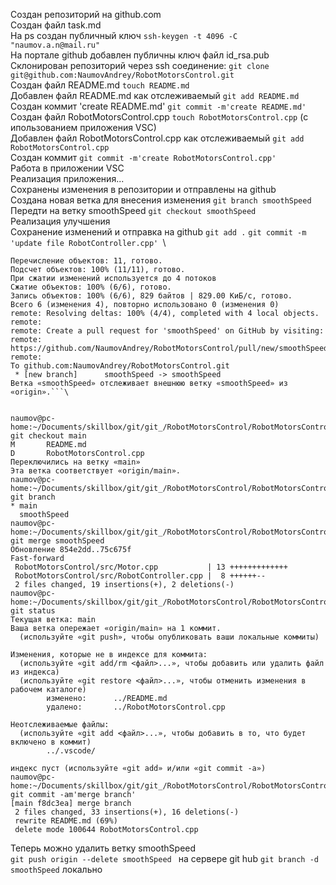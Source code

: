 Создан репозиторий на github.com\
Создан файл task.md\
На ps создан публичный ключ ```ssh-keygen -t 4096 -C "naumov.a.n@mail.ru"```\
На портале github добавлен публичны ключ файл id_rsa.pub\
Склонирован репозиторий через ssh соединение: ```git clone git@github.com:NaumovAndrey/RobotMotorsControl.git```\
Создан файл README.md ```touch README.md```\
Добавлен файл README.md как отслеживаемый ```git add README.md```\
Создан коммит 'create README.md' ```git commit -m'create README.md'```\
Создан файл RobotMotorsControl.cpp ```touch RobotMotorsControl.cpp``` (с ипользованием приложения VSC)\
Добавлен файл RobotMotorsControl.cpp как отслеживаемый ```git add RobotMotorsControl.cpp```\
Создан коммит ```git commit -m'create RobotMotorsControl.cpp'```\
Работа в приложении VSC\
Реализация приложения...\
Сохранены изменения в репозитории и отправлены на github\
Создана новая ветка для внесения изменения ```git branch smoothSpeed```\
Передти на ветку smoothSpeed ```git checkout smoothSpeed```\
Реализация улучшения\
Сохранение изменений и отправка на github ```git add .``` ```git commit -m 'update file RobotController.cpp' ```\
```naumov@pc-home:~/Documents/skillbox/git/git_/RobotMotorsControl/RobotMotorsControl$ git push --set-upstream origin smoothSpeed
Перечисление объектов: 11, готово.
Подсчет объектов: 100% (11/11), готово.
При сжатии изменений используется до 4 потоков
Сжатие объектов: 100% (6/6), готово.
Запись объектов: 100% (6/6), 829 байтов | 829.00 КиБ/с, готово.
Всего 6 (изменения 4), повторно использовано 0 (изменения 0)
remote: Resolving deltas: 100% (4/4), completed with 4 local objects.
remote: 
remote: Create a pull request for 'smoothSpeed' on GitHub by visiting:
remote:      https://github.com/NaumovAndrey/RobotMotorsControl/pull/new/smoothSpeed
remote: 
To github.com:NaumovAndrey/RobotMotorsControl.git
 * [new branch]      smoothSpeed -> smoothSpeed
Ветка «smoothSpeed» отслеживает внешнюю ветку «smoothSpeed» из «origin».```\


naumov@pc-home:~/Documents/skillbox/git/git_/RobotMotorsControl/RobotMotorsControl$ git checkout main
M       README.md
D       RobotMotorsControl.cpp
Переключились на ветку «main»
Эта ветка соответствует «origin/main».
naumov@pc-home:~/Documents/skillbox/git/git_/RobotMotorsControl/RobotMotorsControl$ git branch
* main
  smoothSpeed
naumov@pc-home:~/Documents/skillbox/git/git_/RobotMotorsControl/RobotMotorsControl$ git merge smoothSpeed
Обновление 854e2dd..75c675f
Fast-forward
 RobotMotorsControl/src/Motor.cpp           | 13 +++++++++++++
 RobotMotorsControl/src/RobotController.cpp |  8 ++++++--
 2 files changed, 19 insertions(+), 2 deletions(-)
naumov@pc-home:~/Documents/skillbox/git/git_/RobotMotorsControl/RobotMotorsControl$ git status
Текущая ветка: main
Ваша ветка опережает «origin/main» на 1 коммит.
  (используйте «git push», чтобы опубликовать ваши локальные коммиты)

Изменения, которые не в индексе для коммита:
  (используйте «git add/rm <файл>...», чтобы добавить или удалить файл из индекса)
  (используйте «git restore <файл>...», чтобы отменить изменения в рабочем каталоге)
        изменено:      ../README.md
        удалено:       ../RobotMotorsControl.cpp

Неотслеживаемые файлы:
  (используйте «git add <файл>...», чтобы добавить в то, что будет включено в коммит)
        ../.vscode/

индекс пуст (используйте «git add» и/или «git commit -a»)
naumov@pc-home:~/Documents/skillbox/git/git_/RobotMotorsControl/RobotMotorsControl$ git commit -am'merge branch'
[main f8dc3ea] merge branch
 2 files changed, 33 insertions(+), 16 deletions(-)
 rewrite README.md (69%)
 delete mode 100644 RobotMotorsControl.cpp
```
 
 Теперь можно удалить ветку smoothSpeed\
 ```git push origin --delete smoothSpeed ``` на сервере git hub
 ```git branch -d smoothSpeed``` локально